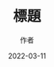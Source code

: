 ---
title: '標題'
thumbnails: '["https://raw.githubusercontent.com/Yhuang4881/cms-content-stage/main/content/resources/images/1647038179048-1907-858-7.%E5%A4%AA%E5%AD%90%E8%8A%B1%E5%8D%9A.jpg","https://raw.githubusercontent.com/Yhuang4881/cms-content-stage/main/content/resources/images/1647038179129-2048-1536-6.%E6%AD%A3%E6%83%A0%E9%A3%9F%E5%93%81.JPG","https://raw.githubusercontent.com/Yhuang4881/cms-content-stage/main/content/resources/images/0-5184-3888-scenery.jpg"]'
author: '作者'
date: '2022-03-11'
content: '<p>12ww3&nbsp;&nbsp;</p>
<img src="https://raw.githubusercontent.com/Yhuang4881/cms-content-stage/main/content/resources/images/1647038179129-2048-1536-6.%E6%AD%A3%E6%83%A0%E9%A3%9F%E5%93%81.JPG" alt="1647038179129-2048-1536-6.正惠食品" style="height: auto;width: auto"/>
<p>aaa</p>
'
---